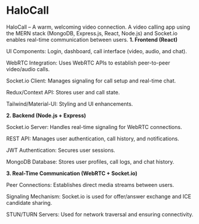 # HaloCall
HaloCall – A warm, welcoming video connection.   A video calling app using the MERN stack (MongoDB, Express.js, React, Node.js) and Socket.io enables real-time communication between users.
<b>1. Frontend (React)</b>

UI Components: Login, dashboard, call interface (video, audio, and chat).

WebRTC Integration: Uses WebRTC APIs to establish peer-to-peer video/audio calls.

Socket.io Client: Manages signaling for call setup and real-time chat.

Redux/Context API: Stores user and call state.

Tailwind/Material-UI: Styling and UI enhancements.

<b>2. Backend (Node.js + Express)</b>

Socket.io Server: Handles real-time signaling for WebRTC connections.

REST API: Manages user authentication, call history, and notifications.

JWT Authentication: Secures user sessions.

MongoDB Database: Stores user profiles, call logs, and chat history.

<b>3. Real-Time Communication (WebRTC + Socket.io)</b>

Peer Connections: Establishes direct media streams between users.

Signaling Mechanism: Socket.io is used for offer/answer exchange and ICE candidate sharing.

STUN/TURN Servers: Used for network traversal and ensuring connectivity.
